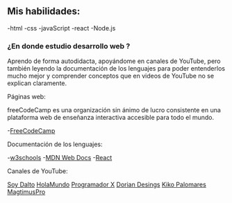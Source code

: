 ## Mis habilidades:

-html
-css
-javaScript
-react
-Node.js

### ¿En donde estudio desarrollo web ?

Aprendo de forma autodidacta, apoyándome en canales de YouTube, pero también leyendo la documentación de los lenguajes para poder entenderlos mucho mejor y comprender conceptos que en videos de YouTube no se explican claramente.

Páginas web:

freeCodeCamp es una organización sin ánimo de lucro consistente en una plataforma web de enseñanza interactiva accesible para todo el mundo.

-[FreeCodeCamp](https://www.freecodecamp.org/)

Documentación de los lenguajes:

-[w3schools](https://www.w3schools.com/)
-[MDN Web Docs](https://developer.mozilla.org/es/)
-[React](https://es.reactjs.org/)

Canales de YouTube:

[Soy Dalto](https://www.youtube.com/@soydalto)
[HolaMundo](https://www.youtube.com/@HolaMundoDev)
[Programador X](https://www.youtube.com/@ProgramadorX)
[Dorian Desings](https://www.youtube.com/@DorianDesings/featured)
[Kiko Palomares](https://www.youtube.com/@kikopalomares)
[MagtimusPro](https://www.youtube.com/@MagtimusPro)









